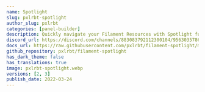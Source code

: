 ```yaml
---
name: Spotlight
slug: pxlrbt-spotlight
author_slug: pxlrbt
categories: [panel-builder]
description: Quickly navigate your Filament Resources with Spotlight functionality.
discord_url: https://discord.com/channels/883083792112300104/956303578677534730
docs_url: https://raw.githubusercontent.com/pxlrbt/filament-spotlight/main/readme.md
github_repository: pxlrbt/filament-spotlight
has_dark_theme: false
has_translations: true
image: pxlrbt-spotlight.webp
versions: [2, 3]
publish_date: 2022-03-24
---
```

